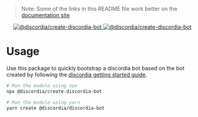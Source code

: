 >Note: Some of the links in this README file work better on the [documentation site](https://mfasman95.github.io/discordia/create-discordia-bot)

<p align="center">
  <a href="https://www.npmjs.com/package/@discordia/create-discordia-bot">
    <img alt="@discordia/create-discordia-bot" src="https://img.shields.io/npm/v/@discordia/create-discordia-bot?label=%40discordia%2Fdebug">
  </a>
  <a href="https://www.npmjs.com/package/@discordia/create-discordia-bot">
    <img alt="@discordia/create-discordia-bot" src="https://img.shields.io/npm/dw/@discordia/create-discordia-bot">
  </a>
</p>

# Usage
Use this package to quickly bootstrap a discordia bot based on the bot created by following the [discordia getting started guide](https://mfasman95.github.io/discordia/gs_setup_your_bot).

```bash
# Run the module using npx
npx @discordia/create-discordia-bot

# Run the module using yarn
yarn create @discordia/discordia-bot
```
